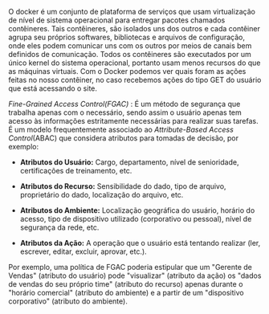 O docker é um conjunto de plataforma de serviços que usam virtualização de nível de sistema operacional para entregar pacotes chamados contêineres. Tais contêineres, são isolados uns dos outros e cada contêiner agrupa seu próprios softwares, bibliotecas e arquivos de configuração, onde eles podem comunicar uns com os outros por meios de canais bem definidos de comunicação. Todos os contêineres são executados por um único kernel do sistema operacional, portanto usam menos recursos do que as máquinas virtuais. Com o Docker podemos ver quais foram as ações feitas no nosso contêiner, no caso recebemos ações do tipo GET do usuário que está acessando o site.

_Fine-Grained Access Control(FGAC)_ : É um método de segurança que trabalha apenas com o necessário, sendo assim o usuário apenas tem acesso às informações estritamente necessárias para realizar suas tarefas. É um modelo frequentemente associado ao _Attribute-Based Access Control_(ABAC) que considera atributos para tomadas de decisão, por exemplo: 

- **Atributos do Usuário:** Cargo, departamento, nível de senioridade, certificações de treinamento, etc.

- **Atributos do Recurso:** Sensibilidade do dado, tipo de arquivo, proprietário do dado, localização do arquivo, etc.
    
- **Atributos do Ambiente:** Localização geográfica do usuário, horário do acesso, tipo de dispositivo utilizado (corporativo ou pessoal), nível de segurança da rede, etc.
    
- **Atributos da Ação:** A operação que o usuário está tentando realizar (ler, escrever, editar, excluir, aprovar, etc.).

Por exemplo, uma política de FGAC poderia estipular que um "Gerente de Vendas" (atributo do usuário) pode "visualizar" (atributo da ação) os "dados de vendas do seu próprio time" (atributo do recurso) apenas durante o "horário comercial" (atributo do ambiente) e a partir de um "dispositivo corporativo" (atributo do ambiente).